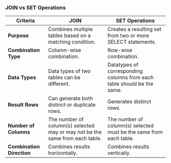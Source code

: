 ### JOIN vs SET Operations

| Criteria | JOIN | SET Operations |
| --- | --- | --- |
| **Purpose** | Combines multiple tables based on a matching condition. | Creates a resulting set from two or more SELECT statements. |
| **Combination Type** | Column-wise combination. | Row-wise combination.  |
| **Data Types** | Data types of two tables can be different.| Datatypes of corresponding columns from each table should be the same. |
| **Result Rows** | Can generate both distinct or duplicate rows. | Generates distinct rows. |
| **Number of Columns** | The number of column(s) selected may or may not be the same from each table. | The number of column(s) selected must be the same from each table. |
| **Combination Direction** | Combines results horizontally. | Combines results vertically. |


